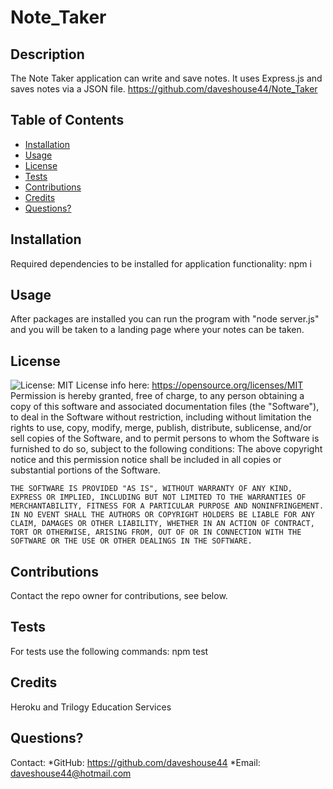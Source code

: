 # Note_Taker
  ## Description
  The Note Taker application can write and save notes.  It uses Express.js and saves notes via a JSON file.
  https://github.com/daveshouse44/Note_Taker
  ## Table of Contents
  * [Installation](#Installation)
  * [Usage](#Usage)
  * [License](#License)
  * [Tests](#Tests)
  * [Contributions](#Contributions)
  * [Credits](#Credits)
  * [Questions?](#Questions?)
  
  ## Installation 
  Required dependencies to be installed for application functionality: npm i
  ## Usage
  After packages are installed you can run the program with "node server.js" and you will be taken to a landing page where your notes can be taken.
  ## License
  ![License: MIT](https://img.shields.io/badge/License-MIT-yellow.svg)
  License info here: https://opensource.org/licenses/MIT
  Permission is hereby granted, free of charge, to any person obtaining a copy of this software and associated documentation files (the "Software"), to deal in the Software without restriction, including without limitation the rights to use, copy, modify, merge, publish, distribute, sublicense, and/or sell copies of the Software, and to permit persons to whom the Software is furnished to do so, subject to the following conditions:
    The above copyright notice and this permission notice shall be included in all copies or substantial portions of the Software.
    
    THE SOFTWARE IS PROVIDED "AS IS", WITHOUT WARRANTY OF ANY KIND, EXPRESS OR IMPLIED, INCLUDING BUT NOT LIMITED TO THE WARRANTIES OF MERCHANTABILITY, FITNESS FOR A PARTICULAR PURPOSE AND NONINFRINGEMENT. IN NO EVENT SHALL THE AUTHORS OR COPYRIGHT HOLDERS BE LIABLE FOR ANY CLAIM, DAMAGES OR OTHER LIABILITY, WHETHER IN AN ACTION OF CONTRACT, TORT OR OTHERWISE, ARISING FROM, OUT OF OR IN CONNECTION WITH THE SOFTWARE OR THE USE OR OTHER DEALINGS IN THE SOFTWARE.
  ## Contributions
  Contact the repo owner for contributions, see below.
  ## Tests
  For tests use the following commands: npm test
  ## Credits
  Heroku and Trilogy Education Services
  ## Questions?
  Contact:
  *GitHub: https://github.com/daveshouse44
  *Email: daveshouse44@hotmail.com
